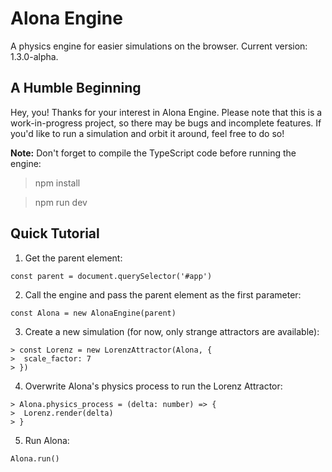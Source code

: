 # Alona Engine

A physics engine for easier simulations on the browser. Current version: 1.3.0-alpha.

## A Humble Beginning

Hey, you! Thanks for your interest in Alona Engine. Please note that this is a work-in-progress project, so there may be bugs and incomplete features. If you'd like to run a simulation and orbit it around, feel free to do so! 

**Note:** Don't forget to compile the TypeScript code before running the engine:

 > npm install
 
 > npm run dev



## Quick Tutorial

1. Get the parent element:
```
const parent = document.querySelector('#app')
```

2. Call the engine and pass the parent element as the first parameter:
```
const Alona = new AlonaEngine(parent)
```

3. Create a new simulation (for now, only strange attractors are available):
```
> const Lorenz = new LorenzAttractor(Alona, {
>  scale_factor: 7
> })
```

4. Overwrite Alona's physics process to run the Lorenz Attractor:
```
> Alona.physics_process = (delta: number) => {
>  Lorenz.render(delta)
> }
```

5. Run Alona:

```
Alona.run()
```

